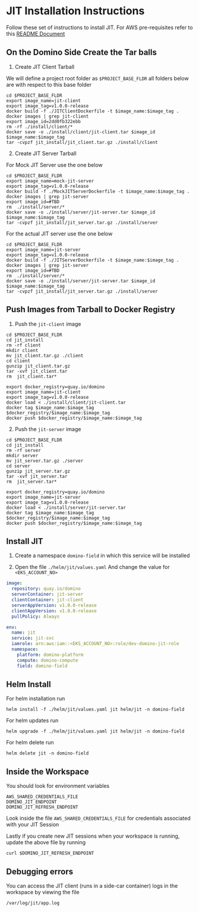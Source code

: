 
# JIT Installation Instructions

Follow these set of instructions to install JIT. For AWS pre-requisites refer to this [README Document](README.md)

## On the Domino Side Create the Tar balls 

1. Create JIT Client Tarball

We will define a project root folder as `$PROJECT_BASE_FLDR` all folders below are with respect to
this base folder

```shell
cd $PROJECT_BASE_FLDR
export image_name=jit-client
export image_tag=v1.0.0-release 
docker build -f ./JITClientDockerfile -t $image_name:$image_tag .
docker images | grep jit-client
export image_id=2dd0fb322ebb
rm -rf ./install/client/*
docker save -o ./install/client/jit-client.tar $image_id $image_name:$image_tag
tar -cvpzf jit_install/jit_client.tar.gz ./install/client
```

2. Create JIT Server Tarball

For Mock JIT Server use the one below
```shell
cd $PROJECT_BASE_FLDR
export image_name=mock-jit-server
export image_tag=v1.0.0-release 
docker build -f ./MockJITServerDockerfile -t $image_name:$image_tag .
docker images | grep jit-server
export image_id=#TBD
rm  ./install/server/* 
docker save -o ./install/server/jit-server.tar $image_id $image_name:$image_tag
tar -cvpzf jit_install/jit_server.tar.gz ./install/server
```
For  the actual JIT server use the one below
```shell
cd $PROJECT_BASE_FLDR
export image_name=jit-server
export image_tag=v1.0.0-release 
docker build -f ./JITServerDockerfile -t $image_name:$image_tag .
docker images | grep jit-server
export image_id=#TBD 
rm  ./install/server/* 
docker save -o ./install/server/jit-server.tar $image_id $image_name:$image_tag
tar -cvpzf jit_install/jit_server.tar.gz ./install/server
```

## Push Images from Tarball to Docker Registry

  
1. Push the `jit-client` image
```shell
cd $PROJECT_BASE_FLDR
cd jit_install
rm -rf client
mkdir client
mv jit_client.tar.gz ./client
cd client
gunzip jit_client.tar.gz
tar -xvf jit_client.tar 
rm  jit_client.tar*

export docker_registry=quay.io/domino
export image_name=jit-client
export image_tag=v1.0.0-release 
docker load < ./install/client/jit-client.tar 
docker tag $image_name:$image_tag $docker_registry/$image_name:$image_tag
docker push $docker_registry/$image_name:$image_tag
```

2. Push the `jit-server` image
```shell
cd $PROJECT_BASE_FLDR
cd jit_install
rm -rf server
mkdir server
mv jit_server.tar.gz ./server
cd server 
gunzip jit_server.tar.gz
tar -xvf jit_server.tar 
rm  jit_server.tar*

export docker_registry=quay.io/domino
export image_name=jit-server
export image_tag=v1.0.0-release 
docker load < ./install/server/jit-server.tar 
docker tag $image_name:$image_tag $docker_registry/$image_name:$image_tag
docker push $docker_registry/$image_name:$image_tag
```


## Install JIT

1. Create a namespace `domino-field` in which this service will be installed

2. Open the file `./helm/jit/values.yaml`
And change the value for `<EKS_ACCOUNT_NO>`
```yaml
image:
  repository: quay.io/domino
  serverContainer: jit-server
  clientContainer: jit-client
  serverAppVersion: v1.0.0-release
  clientAppVersion: v1.0.0-release
  pullPolicy: Always

env:
  name: jit
  service: jit-svc
  iamrole: arn:aws:iam::<EKS_ACCOUNT_NO>:role/dev-domino-jit-role
  namespace:
    platform: domino-platform
    compute: domino-compute
    field: domino-field


```

## Helm Install

For helm installation run 
```shell
helm install -f ./helm/jit/values.yaml jit helm/jit -n domino-field
```

For helm updates run 
```shell
helm upgrade -f ./helm/jit/values.yaml jit helm/jit -n domino-field
```

For helm delete run
```shell
helm delete jit -n domino-field
```

## Inside the Workspace

You should look for environment variables
```properties
AWS_SHARED_CREDENTIALS_FILE
DOMINO_JIT_ENDPOINT
DOMINO_JIT_REFRESH_ENDPOINT
```
Look inside the file `AWS_SHARED_CREDENTIALS_FILE` for credentials associated with your JIT Session

Lastly if you create new JIT sessions when your workspace is running, update the above file by running

```shell
curl $DOMINO_JIT_REFRESH_ENDPOINT
```

## Debugging errors

You can access the JIT client (runs in a side-car container) logs in the workspace by viewing the file

```shell
/var/log/jit/app.log
```